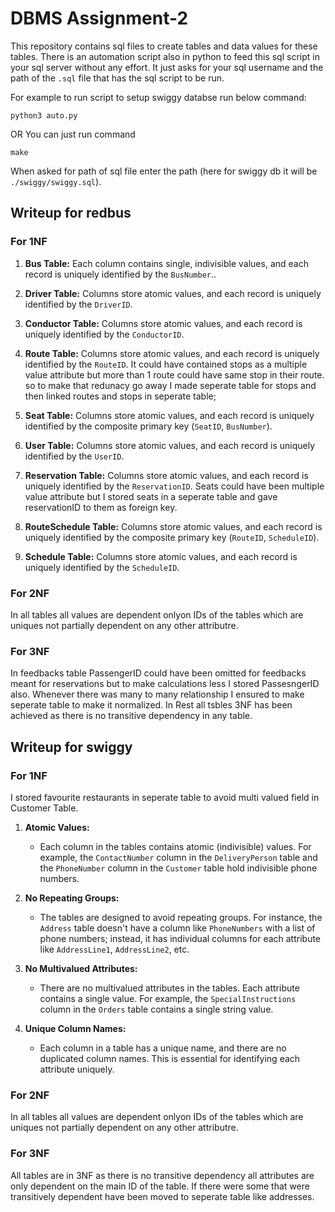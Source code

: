 # DBMS Assignment-2
This repository contains sql files to create tables and data values for these tables. There is an automation script also in python to feed this sql script in your sql server without any effort. It just asks for your sql username and the path of the `.sql` file that has the sql script to be run. 

For example to run script to setup swiggy databse run below command:
```
python3 auto.py
```
OR 
You can just run command 
```
make
```
When asked for path of sql file enter the path (here for swiggy db it will be `./swiggy/swiggy.sql`).
## Writeup for redbus

### For 1NF
1. **Bus Table:** Each column contains single, indivisible values, and each record is uniquely identified by the `BusNumber`..

2. **Driver Table:** Columns store atomic values, and each record is uniquely identified by the `DriverID`.

3. **Conductor Table:** Columns store atomic values, and each record is uniquely identified by the `ConductorID`.

4. **Route Table:** Columns store atomic values, and each record is uniquely identified by the `RouteID`. It could have contained stops as a multiple value attribute but more than 1 route could have same stop in their route. so to make that redunacy go away I made seperate table for stops and then linked routes and stops in seperate table;

5. **Seat Table:** Columns store atomic values, and each record is uniquely identified by the composite primary key (`SeatID`, `BusNumber`).

6. **User Table:** Columns store atomic values, and each record is uniquely identified by the `UserID`.

7. **Reservation Table:** Columns store atomic values, and each record is uniquely identified by the `ReservationID`. Seats could have been multiple value attribute but I stored seats in a seperate table and gave reservationID to them as foreign key.

8. **RouteSchedule Table:** Columns store atomic values, and each record is uniquely identified by the composite primary key (`RouteID`, `ScheduleID`).

9. **Schedule Table:** Columns store atomic values, and each record is uniquely identified by the `ScheduleID`.

### For 2NF
In all tables all values are dependent onlyon IDs of the tables which are uniques not partially dependent on any other attributre.

### For 3NF
In feedbacks table PassengerID could have been omitted for feedbacks meant for reservations but to make calculations less I stored PassesngerID also. Whenever there was many to many relationship I ensured to make seperate table to make it normalized. In Rest all tsbles 3NF has been achieved as there is no transitive dependency in any table.

## Writeup for swiggy 

### For 1NF
I stored favourite restaurants in seperate table to avoid multi valued field in Customer Table. 
1. **Atomic Values:**
   - Each column in the tables contains atomic (indivisible) values. For example, the `ContactNumber` column in the `DeliveryPerson` table and the `PhoneNumber` column in the `Customer` table hold indivisible phone numbers.

2. **No Repeating Groups:**
   - The tables are designed to avoid repeating groups. For instance, the `Address` table doesn't have a column like `PhoneNumbers` with a list of phone numbers; instead, it has individual columns for each attribute like `AddressLine1`, `AddressLine2`, etc.

3. **No Multivalued Attributes:**
   - There are no multivalued attributes in the tables. Each attribute contains a single value. For example, the `SpecialInstructions` column in the `Orders` table contains a single string value.

4. **Unique Column Names:**
   - Each column in a table has a unique name, and there are no duplicated column names. This is essential for identifying each attribute uniquely.

### For 2NF
In all tables all values are dependent onlyon IDs of the tables which are uniques not partially dependent on any other attributre.

### For 3NF
All tables are in 3NF as there is no transitive dependency all attributes are only dependent on the main ID of the table. If there were some that were transitively dependent have been moved to seperate table like addresses. 